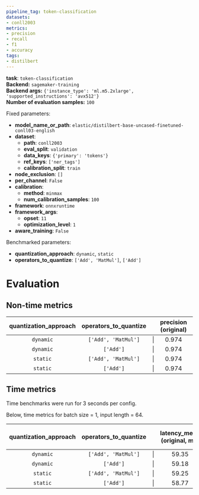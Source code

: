 ```yaml
---
pipeline_tag: token-classification
datasets:
- conll2003
metrics:
- precision
- recall
- f1
- accuracy
tags:
- distilbert
---
```


**task**: `token-classification`  
**Backend:** `sagemaker-training`  
**Backend args:** `{'instance_type': 'ml.m5.2xlarge', 'supported_instructions': 'avx512'}`  
**Number of evaluation samples:** `100`  

Fixed parameters:
* **model_name_or_path**: `elastic/distilbert-base-uncased-finetuned-conll03-english`
* **dataset**:
    * **path**: `conll2003`
    * **eval_split**: `validation`
    * **data_keys**: `{'primary': 'tokens'}`
    * **ref_keys**: `['ner_tags']`
    * **calibration_split**: `train`
* **node_exclusion**: `[]`
* **per_channel**: `False`
* **calibration**:
    * **method**: `minmax`
    * **num_calibration_samples**: `100`
* **framework**: `onnxruntime`
* **framework_args**:
    * **opset**: `11`
    * **optimization_level**: `1`
* **aware_training**: `False`

Benchmarked parameters:
* **quantization_approach**: `dynamic`,  `static`
* **operators_to_quantize**: `['Add', 'MatMul']`,  `['Add']`

# Evaluation
## Non-time metrics
| quantization_approach | operators_to_quantize |     | precision (original) | precision (optimized) |     | recall (original) | recall (optimized) |     | f1 (original) | f1 (optimized) |     | accuracy (original) | accuracy (optimized) |
| :-------------------: | :-------------------: | :-: | :------------------: | :-------------------: | :-: | :---------------: | :----------------: | :-: | :-----------: | :------------: | :-: | :-----------------: | :------------------: |
|       `dynamic`       |  `['Add', 'MatMul']`  |  \|  |        0.974         |         0.974         |  \|  |       0.955       |       0.949        |  \|  |     0.964     |     0.962      |  \|  |        0.990        |        0.989         |
|       `dynamic`       |       `['Add']`       |  \|  |        0.974         |         0.974         |  \|  |       0.955       |       0.955        |  \|  |     0.964     |     0.964      |  \|  |        0.990        |        0.990         |
|       `static`        |  `['Add', 'MatMul']`  |  \|  |        0.974         |         0.081         |  \|  |       0.955       |       0.222        |  \|  |     0.964     |     0.118      |  \|  |        0.990        |        0.467         |
|       `static`        |       `['Add']`       |  \|  |        0.974         |         0.073         |  \|  |       0.955       |       0.182        |  \|  |     0.964     |     0.105      |  \|  |        0.990        |        0.290         |

## Time metrics
Time benchmarks were run for 3 seconds per config.


Below, time metrics for batch size = 1, input length = 64.

| quantization_approach | operators_to_quantize |     | latency_mean (original, ms) | latency_mean (optimized, ms) |     | throughput (original, /s) | throughput (optimized, /s) |
| :-------------------: | :-------------------: | :-: | :-------------------------: | :--------------------------: | :-: | :-----------------------: | :------------------------: |
|       `dynamic`       |  `['Add', 'MatMul']`  |  \|  |            59.35            |            21.91             |  \|  |           17.00           |           45.67            |
|       `dynamic`       |       `['Add']`       |  \|  |            59.18            |            29.24             |  \|  |           17.00           |           34.33            |
|       `static`        |  `['Add', 'MatMul']`  |  \|  |            59.25            |            28.31             |  \|  |           17.00           |           35.33            |
|       `static`        |       `['Add']`       |  \|  |            58.77            |            31.80             |  \|  |           17.33           |           31.67            |

